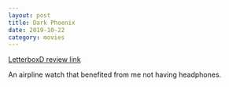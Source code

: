 ```yaml
---
layout: post
title: Dark Phoenix
date: 2019-10-22
category: movies
---
```

 
[LetterboxD review link](https://letterboxd.com/samarthbhaskar/film/dark-phoenix/)

An airpline watch that benefited from me not having headphones. 